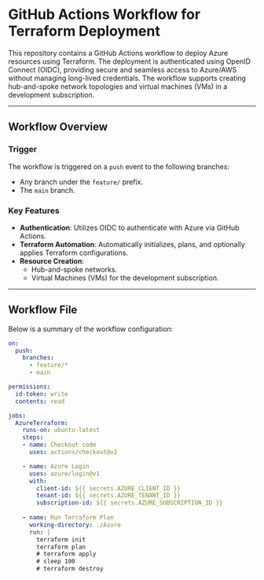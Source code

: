 # GitHub Actions Workflow for Terraform Deployment

This repository contains a GitHub Actions workflow to deploy Azure resources using Terraform. The deployment is authenticated using OpenID Connect (OIDC), providing secure and seamless access to Azure/AWS without managing long-lived credentials. The workflow supports creating hub-and-spoke network topologies and virtual machines (VMs) in a development subscription.

---

## **Workflow Overview**

### **Trigger**
The workflow is triggered on a `push` event to the following branches:
- Any branch under the `feature/` prefix.
- The `main` branch.

### **Key Features**
- **Authentication**: Utilizes OIDC to authenticate with Azure via GitHub Actions.
- **Terraform Automation**: Automatically initializes, plans, and optionally applies Terraform configurations.
- **Resource Creation**:
  - Hub-and-spoke networks.
  - Virtual Machines (VMs) for the development subscription.

---

## **Workflow File**
Below is a summary of the workflow configuration:

```yaml
on:
  push:
    branches:
      - feature/*
      - main

permissions:
  id-token: write
  contents: read

jobs:
  AzureTerraform:
    runs-on: ubuntu-latest
    steps:
    - name: Checkout code
      uses: actions/checkout@v2

    - name: Azure Login
      uses: azure/login@v1
      with:
        client-id: ${{ secrets.AZURE_CLIENT_ID }}
        tenant-id: ${{ secrets.AZURE_TENANT_ID }}
        subscription-id: ${{ secrets.AZURE_SUBSCRIPTION_ID }}
        
    - name: Run Terraform Plan
      working-directory: ./Azure
      run: |
        terraform init
        terraform plan
        # terraform apply
        # sleep 100
        # terraform destroy
